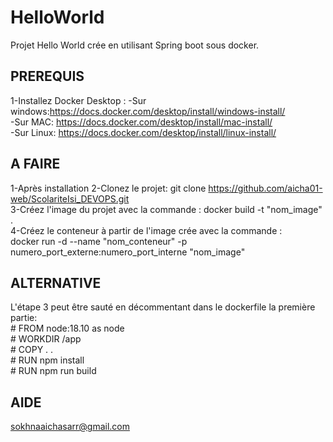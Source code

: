 # HelloWorld
Projet Hello World crée en utilisant Spring boot sous docker.

## PREREQUIS   
1-Installez Docker Desktop :
    -Sur windows:https://docs.docker.com/desktop/install/windows-install/            
    -Sur MAC: https://docs.docker.com/desktop/install/mac-install/             
    -Sur Linux: https://docs.docker.com/desktop/install/linux-install/         



## A FAIRE
1-Après installation
2-Clonez le projet: git clone https://github.com/aicha01-web/ScolariteIsi_DEVOPS.git    
3-Créez l'image du projet avec la commande : docker build -t "nom_image" .              
4-Créez le conteneur à partir de l'image crée avec la commande :                        
docker run -d --name "nom_conteneur" -p numero_port_externe:numero_port_interne "nom_image"


## ALTERNATIVE
L'étape 3 peut être sauté en décommentant dans le dockerfile la première partie:       
    # FROM node:18.10 as node                
    # WORKDIR /app            
    # COPY . .                     
    # RUN npm install                 
    # RUN npm run build                   


## AIDE
sokhnaaichasarr@gmail.com


